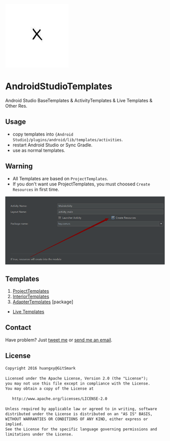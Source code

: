 ![(logo)](https://github.com/GitSmark/iOS-XMTableView/blob/master/Logo_GitSmark%40huangxy.jpg)
# AndroidStudioTemplates
Android Studio BaseTemplates &amp; ActivityTemplates &amp; Live Templates &amp; Other Res.

Usage
-----
 * copy templates into `{Android Studio}/plugins/android/lib/templates/activities`.
 * restart Android Studio or Sync Gradle.
 * use as normal templates.
 
Warning
---------
 * All Templates are based on `ProjectTemplates`.
 * If you don't want use ProjectTemplates, you must choosed `Create Resources` in first time.
 
 ![](https://github.com/GitSmark/AndroidStudioTemplates/blob/master/README.png)

Templates
---------
 1. [ProjectTemplates](https://github.com/GitSmark/AndroidStudioTemplates/raw/master/Download/ProjectTemplatesV1.0.2.160803.rar)
 2. [InteriorTemplates](https://github.com/GitSmark/AndroidStudioTemplates/raw/master/Download/InteriorTemplatesV1.0.1.160803.rar)
 3. [AdapterTemplates](https://github.com/GitSmark/AndroidStudioTemplates/raw/master/Download/AdapterTemplatesV1.0.0.160803.rar) [package]

 * [Live Templates](https://github.com/GitSmark/AndroidStudioTemplates/blob/master/LiveTemplates.md)
 
Contact
--------
  Have problem? Just [tweet me](https://twitter.com/huangxy) or [send me an email](mailto:huangxy8023@foxmail.com).

License
----------

    Copyright 2016 huangxy@GitSmark

    Licensed under the Apache License, Version 2.0 (the "License");
    you may not use this file except in compliance with the License.
    You may obtain a copy of the License at

       http://www.apache.org/licenses/LICENSE-2.0

    Unless required by applicable law or agreed to in writing, software
    distributed under the License is distributed on an "AS IS" BASIS,
    WITHOUT WARRANTIES OR CONDITIONS OF ANY KIND, either express or implied.
    See the License for the specific language governing permissions and
    limitations under the License.

